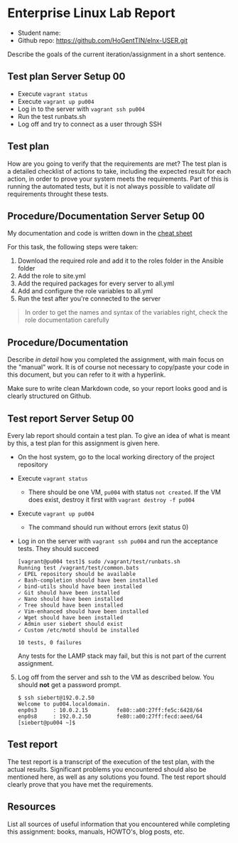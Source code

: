 # Enterprise Linux Lab Report

- Student name: 
- Github repo: <https://github.com/HoGentTIN/elnx-USER.git>

Describe the goals of the current iteration/assignment in a short sentence.

## Test plan Server Setup 00

- Execute `vagrant status`
- Execute `vagrant up pu004`
- Log in to the server with `vagrant ssh pu004`
- Run the test runbats.sh
- Log off and try to connect as a user through SSH


## Test plan

How are you going to verify that the requirements are met? The test plan is a detailed checklist of actions to take, including the expected result for each action, in order to prove your system meets the requirements. Part of this is running the automated tests, but it is not always possible to validate *all* requirements throught these tests.

## Procedure/Documentation Server Setup 00
My documentation and code is written down in the [cheat sheet](https://github.com/HoGentTIN/elnx-sme-SiebertT/blob/master/report/cheat-sheet.md)

For this task, the following steps were taken:

1. Download the required role and add it to the roles folder in the Ansible folder
2. Add the role to site.yml
3. Add the required packages for every server to all.yml
4. Add and configure the role variables to all.yml
5. Run the test after you're connected to the server

> In order to get the names and syntax of the variables right, check the role documentation carefully

## Procedure/Documentation

Describe *in detail* how you completed the assignment, with main focus on the "manual" work. It is of course not necessary to copy/paste your code in this document, but you can refer to it with a hyperlink.

Make sure to write clean Markdown code, so your report looks good and is clearly structured on Github.

## Test report Server Setup 00
Every lab report should contain a test plan. To give an idea of what is meant by this, a test plan for this assignment is given here.

- On the host system, go to the local working directory of the project repository
- Execute `vagrant status`
    - There should be one VM, `pu004` with status `not created`. If the VM does exist, destroy it first with `vagrant destroy -f pu004`
- Execute `vagrant up pu004`
    - The command should run without errors (exit status 0)
- Log in on the server with `vagrant ssh pu004` and run the acceptance tests. They should succeed

    ```
    [vagrant@pu004 test]$ sudo /vagrant/test/runbats.sh
    Running test /vagrant/test/common.bats
    ✓ EPEL repository should be available
    ✓ Bash-completion should have been installed
    ✓ bind-utils should have been installed
    ✓ Git should have been installed
    ✓ Nano should have been installed
    ✓ Tree should have been installed
    ✓ Vim-enhanced should have been installed
    ✓ Wget should have been installed
    ✓ Admin user siebert should exist
    ✓ Custom /etc/motd should be installed

    10 tests, 0 failures
    ```

    Any tests for the LAMP stack may fail, but this is not part of the current assignment.

5. Log off from the server and ssh to the VM as described below. You should **not** get a password prompt.

    ```
    $ ssh siebert@192.0.2.50
    Welcome to pu004.localdomain.
    enp0s3     : 10.0.2.15         fe80::a00:27ff:fe5c:6428/64
    enp0s8     : 192.0.2.50        fe80::a00:27ff:fecd:aeed/64
    [siebert@pu004 ~]$
    ```

## Test report

The test report is a transcript of the execution of the test plan, with the actual results. Significant problems you encountered should also be mentioned here, as well as any solutions you found. The test report should clearly prove that you have met the requirements.

## Resources

List all sources of useful information that you encountered while completing this assignment: books, manuals, HOWTO's, blog posts, etc.
